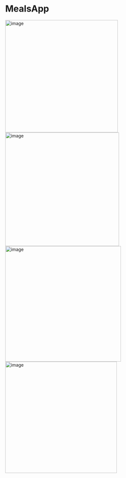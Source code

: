 # MealsApp

<img width="357" alt="image" src="https://user-images.githubusercontent.com/55498680/206457278-9916a1b6-483a-4f3b-825f-8876b647c726.png">

<img width="361" alt="image" src="https://user-images.githubusercontent.com/55498680/206457378-1c1e12c9-ff01-4429-9666-d755813e2beb.png">

<img width="367" alt="image" src="https://user-images.githubusercontent.com/55498680/206457447-f30db137-b3ee-465d-9b70-b5aa53019f74.png">

<img width="354" alt="image" src="https://user-images.githubusercontent.com/55498680/206457541-2e5cc8e3-d39c-44da-950c-ecddb90a0018.png">
